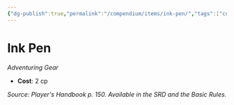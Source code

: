 ```yaml
---
{"dg-publish":true,"permalink":"/compendium/items/ink-pen/","tags":["compendium/src/5e/phb","item/gear"]}
---
```


# Ink Pen
*Adventuring Gear*  

- **Cost**: 2 cp

*Source: Player's Handbook p. 150. Available in the SRD and the Basic Rules.*